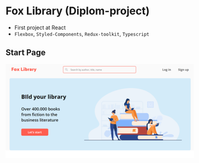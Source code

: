 # Fox Library (Diplom-project)

- First project at React
- `Flexbox`, `Styled-Components`, `Redux-toolkit`, `Typescript`

## Start Page 
<img src='start_page.png'>

